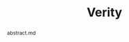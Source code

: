 ---
title: Verity
layout: project
publisher: in preparation
image: /assets/img/projects/factory_reset/hero.png
items:
  - name: "slides"
    link: /assets/files/MM24_no_transitions.pdf
abstract: abstract.md
authors:
  - name: "Jason D. Chadwick*"
    link: https://www.jason-chadwick.com/
    affiliation: University of Chicago
  - name: "Christopher Kang"
    link: https://christopherkang.me/
    affiliation: University of Chicago
  - name: "Sophia Fuhui Lin"
    link: https://scholar.google.com/citations?user=agOd56IAAAAJ&hl=en
    affiliation: University of Chicago
  - name: "Frederic T. Chong"
    link: https://people.cs.uchicago.edu/~ftchong/
    affiliation: University of Chicago
    last: true
figures:
contributions:
  - "TODO"
thingslearned:
  - short: "Code design & organization"
    long: "I was much more careful in the design of the code than I have been in the past. Knowing from the start that this would be a code-heavy project encouraged me to carefully plan out the structure of the codebase. This increased attention to design also led me to make a much more modular, understandable, and easy-to-modify codebase than I might have otherwise made, which are design goals that I will continue to apply to my new projects from now on."
  - short: "Performance optimization"
    long: "To run our simulations of ~10 million distillations, we needed to do some very heavy performance optimizations on the code to achieve runtimes of a few hours. The first iterations of the simulation code would have taken days or months to do the same thing. I learned a lot about profiling, parallelization, smart use of memory, batching, and large-scale memoization during this project."
  - short: "Knowing when to pivot"
    long: "...TODO"
  - short: "Presentation"
    long: "...TODO"
---